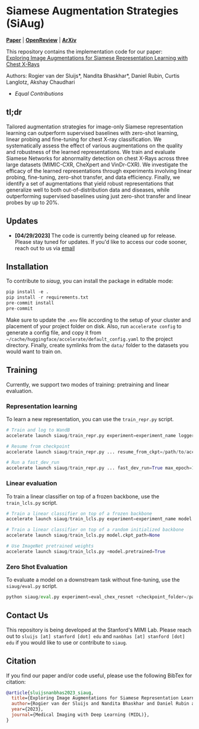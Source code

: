 # Siamese Augmentation Strategies (SiAug)

[**Paper**](https://openreview.net/pdf?id=xkmhsBITaCw) | [**OpenReview**](https://openreview.net/forum?id=xkmhsBITaCw) | [**ArXiv**](https://arxiv.org/abs/2301.12636)


This repository contains the implementation code for our paper: <br>
[Exploring Image Augmentations for Siamese Representation Learning with Chest X-Rays](https://openreview.net/pdf?id=xkmhsBITaCw)

Authors: Rogier van der Sluijs*, Nandita Bhaskhar*, Daniel Rubin, Curtis Langlotz, Akshay Chaudhari

* _Equal Contributions_


## tl;dr

Tailored augmentation strategies for image-only Siamese representation learning can outperform supervised baselines with zero-shot learning, linear probing and fine-tuning for chest X-ray classification. We systematically assess the effect of various augmentations on the quality and robustness of the learned representations. We train and evaluate Siamese Networks for abnormality detection on chest X-Rays across three large datasets (MIMIC-CXR, CheXpert and VinDr-CXR). We investigate the efficacy of the learned representations through experiments involving linear probing, fine-tuning, zero-shot transfer, and data efficiency. Finally, we identify a set of augmentations that yield robust representations that generalize well to both out-of-distribution data and diseases, while outperforming supervised baselines using just zero-shot transfer and linear probes by up to 20%.


## Updates
- __[04/29/2023]__ The code is currently being cleaned up for release. Please stay tuned for updates. If you'd like to access our code sooner, reach out to us via [email](#contact)


## Installation
To contribute to _siaug_, you can install the package in editable mode:

```python
pip install -e .
pip install -r requirements.txt
pre-commit install
pre-commit
```

Make sure to update the `.env` file according to the setup of your cluster and placement of your project folder on disk. Also, run `accelerate config` to generate a config file, and copy it from `~/cache/huggingface/accelerate/default_config.yaml` to the project directory. Finally, create symlinks from the `data/` folder to the datasets you would want to train on.


## Training
Currently, we support two modes of training: pretraining and linear evaluation. 

### Representation learning
To learn a new representation, you can use the `train_repr.py` script.

```python
# Train and log to WandB
accelerate launch siaug/train_repr.py experiment=experiment_name logger=wandb

# Resume from checkpoint
accelerate launch siaug/train_repr.py ... resume_from_ckpt=/path/to/accelerate/ckpt/dir

# Run a fast_dev_run
accelerate launch siaug/train_repr.py ... fast_dev_run=True max_epoch=10 log_every_n_steps=1 ckpt_every_n_epochs=1
```

### Linear evaluation
To train a linear classifier on top of a frozen backbone, use the `train_lcls.py` script.

```python
# Train a linear classifier on top of a frozen backbone
accelerate launch siaug/train_lcls.py experiment=experiment_name model.ckpt_path=/path/to/model/weights

# Train a linear classifier on top of a random initialized backbone
accelerate launch siaug/train_lcls.py model.ckpt_path=None

# Use ImageNet pretrained weights
accelerate launch siaug/train_lcls.py +model.pretrained=True
```

### Zero Shot Evaluation

To evaluate a model on a downstream task without fine-tuning, use the `siaug/eval.py` script.

```python
python siaug/eval.py experiment=eval_chex_resnet +checkpoint_folder=/path/to/model/checkpoints/folder +save_path=/path/to/save/resulting/pickle/files
```


## Contact Us
<a name="contact"></a> 
This repository is being developed at the Stanford's MIMI Lab. Please reach out to `sluijs [at] stanford [dot] edu` and `nanbhas [at] stanford [dot] edu` if you would like to use or contribute to `siaug`. 

## Citation
If you find our paper and/or code useful, please use the following BibTex for citation:
```bib
@article{sluijsnanbhas2023_siaug,
  title={Exploring Image Augmentations for Siamese Representation Learning with Chest X-Rays}, 
  author={Rogier van der Sluijs and Nandita Bhaskhar and Daniel Rubin and Curtis Langlotz and Akshay Chaudhari},
  year={2023},
  journal={Medical Imaging with Deep Learning (MIDL)},
}
```


